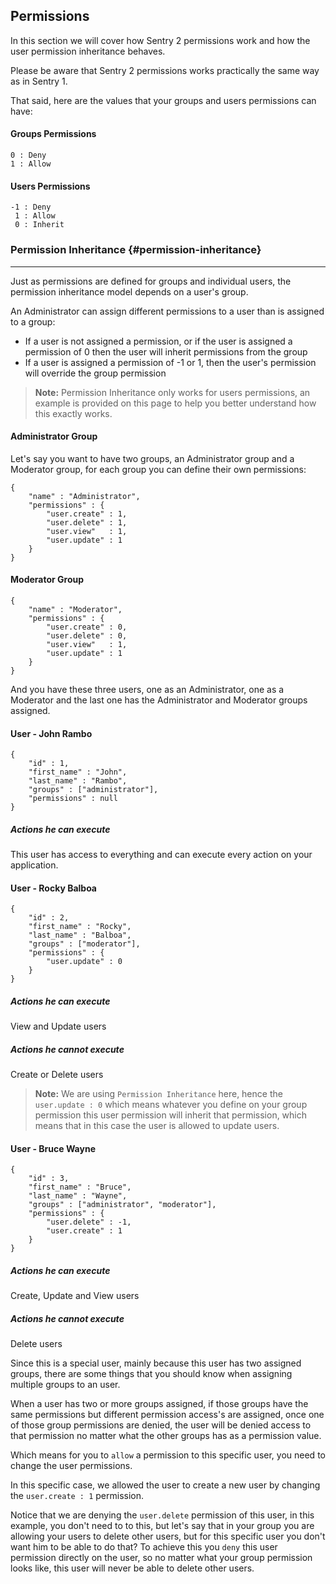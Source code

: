 ## Permissions

In this section we will cover how Sentry 2 permissions work and how the user
permission inheritance behaves.

Please be aware that Sentry 2 permissions works practically the same way as in
Sentry 1.

That said, here are the values that your groups and users permissions can have:

#### Groups Permissions

	0 : Deny
	1 : Allow

#### Users Permissions

	-1 : Deny
	 1 : Allow
	 0 : Inherit

### Permission Inheritance {#permission-inheritance}

---

Just as permissions are defined for groups and individual users, the permission
inheritance model depends on a user's group.

An Administrator can assign different permissions to a user than is assigned to a group:

- If a user is not assigned a permission, or if the user is assigned a permission of 0 then the user will inherit permissions from the group
- If a user is assigned a permission of -1 or 1, then the user's permission will override the group permission

> **Note:** Permission Inheritance only works for users permissions, an example
is provided on this page to help you
 better understand how this exactly works.

#### Administrator Group

Let's say you want to have two groups, an Administrator group and a Moderator
group, for each group you can define their own permissions:

	{
		"name" : "Administrator",
		"permissions" : {
			"user.create" : 1,
			"user.delete" : 1,
			"user.view"   : 1,
			"user.update" : 1
		}
	}

#### Moderator Group

	{
		"name" : "Moderator",
		"permissions" : {
			"user.create" : 0,
			"user.delete" : 0,
			"user.view"   : 1,
			"user.update" : 1
		}
	}


And you have these three users, one as an Administrator, one as a Moderator
and the last one has the Administrator and Moderator groups assigned.

#### User - John Rambo

	{
		"id" : 1,
		"first_name" : "John",
		"last_name" : "Rambo",
		"groups" : ["administrator"],
		"permissions" : null
	}

##### Actions he can execute

This user has access to everything and can execute every action on your application.

#### User - Rocky Balboa

	{
		"id" : 2,
		"first_name" : "Rocky",
		"last_name" : "Balboa",
		"groups" : ["moderator"],
		"permissions" : {
			"user.update" : 0
		}
	}

##### Actions he can execute

View and Update users

##### Actions he cannot execute

Create or Delete users

> **Note:** We are using `Permission Inheritance` here, hence the
`user.update : 0` which means whatever you define on your group permission
this user permission will inherit that permission, which means that in this
case the user is allowed to update users.

#### User - Bruce Wayne

	{
		"id" : 3,
		"first_name" : "Bruce",
		"last_name" : "Wayne",
		"groups" : ["administrator", "moderator"],
		"permissions" : {
			"user.delete" : -1,
			"user.create" : 1
		}
	}

##### Actions he can execute

Create, Update and View users

##### Actions he cannot execute

Delete users

Since this is a special user, mainly because this user has two assigned groups,
there are some things that you should know when assigning multiple groups to
an user.

When a user has two or more groups assigned, if those groups have the same
permissions but different permission access's are assigned,
once one of those group permissions are denied, the user will be denied access
to that permission no matter what the other groups has as a permission value.

Which means for you to `allow` a permission to this specific user, you need to
change the user permissions.

In this specific case, we allowed the user to create a new user by changing the
`user.create : 1` permission.

Notice that we are denying the `user.delete` permission of this user, in this
example, you don't need to to this, but let's say that in your group you are
allowing your users to delete other users, but for this specific user you don't
want him to be able to do that? To achieve this you `deny` this user permission
directly on the user, so no matter what your group permission looks like, this
user will never be able to delete other users.
